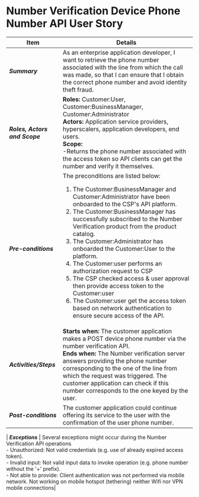 # Number Verification Device Phone Number API User Story

| **Item** | **Details** |
| ---- | ------- |
| ***Summary*** | As an enterprise application developer, I want to retrieve the phone number associated with the line from which the call was made, so that I can ensure that I obtain the correct phone number and avoid identity theft fraud. |
| ***Roles, Actors and Scope*** | **Roles:** Customer:User, Customer:BusinessManager, Customer:Administrator<br> **Actors:** Application service providers, hyperscalers, application developers, end users. <br> **Scope:**  <br>-Returns the phone number associated with the access token so API clients can get the number and verify it themselves. |
| ***Pre-conditions*** |The preconditions are listed below:<br><ol><li>The Customer:BusinessManager and Customer:Administrator have been onboarded to the CSP's API platform.</li><li>The Customer:BusinessManager has successfully subscribed to the Number Verification product from the product catalog.</li><li>The Customer:Administrator has onboarded the Customer:User to the platform.</li><li>The Customer:user performs an authorization request to CSP</li><li> The CSP checked access & user approval then provide access token to the Customer:user </li><li> The Customer:user get the access token based on network authentication to ensure secure access of the API.|
| ***Activities/Steps*** | **Starts when:** The customer application makes a POST device phone number via the number verification API.<br>**Ends when:** The Number verification server answers providing the phone number corresponding to the one of the line from which the request was triggered. The customer application can check if this number corresponds to the one keyed by the user.|
| ***Post-conditions*** | The customer application could continue offering its service to the user with the confirmation of the user phone number.  |

| ***Exceptions*** | Several exceptions might occur during the Number Verification API operations<br>- Unauthorized: Not valid credentials (e.g. use of already expired access token).<br>- Invalid input: Not valid input data to invoke operation (e.g. phone number without the '+' prefix).<br>- Not able to provide: Client authentication was not performed via mobile network. Not working on mobile hotspot (tethering) neither Wifi nor VPN mobile connections|

